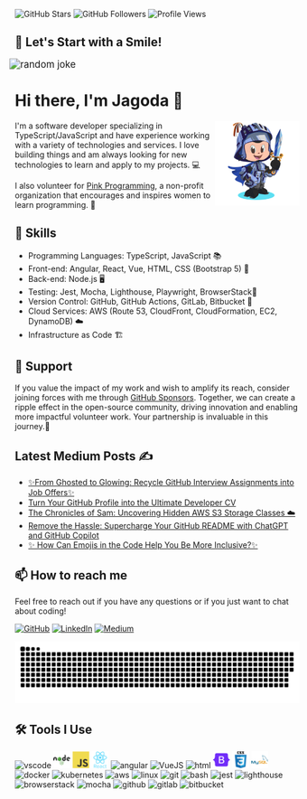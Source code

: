 
![GitHub Stars](https://img.shields.io/github/stars/jagoda11?style=social&color=blue)
![GitHub Followers](https://img.shields.io/github/followers/jagoda11?style=social&color=green)
![Profile Views](https://komarev.com/ghpvc/?username=jagoda11&color=blue)
<meta name="google-site-verification" content="wlylwHoxsmZWdVpyKDboagjUdrnQbXuU7segWX_0A7k">
 <meta name="google-site-verification" content="Apib7-x98H0j5cPqHWwSMm6dNU4GmODRoqxLiDzdx9I">

## 🌸  Let's Start with a Smile!

<p align="center">
  <div style="transform: scale(1.2); display: inline-block;">
    <img src="https://img.shields.io/badge/dynamic/json?url=https%3A%2F%2Ficanhazdadjoke.com%2F&query=%24..joke&label=Joke&labelColor=ff69b4&color=87cefa" alt="random joke">
  </div>
</p>



# Hi there, I'm Jagoda 👋

<img align="right" width="150" height="150" src="Octocats.gif" alt="gif of the various Octocats"></a>

I'm a software developer specializing in TypeScript/JavaScript and have experience working with a variety of technologies and services. I love building things and am always looking for new technologies to learn and apply to my projects. 💻

I also volunteer for [Pink Programming](https://www.pinkprogramming.se/), a non-profit organization that encourages and inspires women to learn programming. 🌸


## 🚀 Skills

- Programming Languages: TypeScript, JavaScript 📚
- Front-end: Angular, React, Vue, HTML, CSS (Bootstrap 5) 🎨
- Back-end: Node.js 🖥️
- Testing: Jest, Mocha, Lighthouse, Playwright, BrowserStack🧪
- Version Control: GitHub, GitHub Actions, GitLab, Bitbucket 🔄
- Cloud Services: AWS (Route 53, CloudFront, CloudFormation, EC2, DynamoDB) ☁️
- Infrastructure as Code 🏗️


## 💖 Support

If you value the impact of my work and wish to amplify its reach, consider joining forces with me through [GitHub Sponsors](https://github.com/sponsors/Jagoda11). Together, we can create a ripple effect in the open-source community, driving innovation and enabling more impactful volunteer work. Your partnership is invaluable in this journey.🌟

## Latest Medium Posts ✍️
<!-- BLOG-POST-LIST:START -->
- [✨From Ghosted to Glowing: Recycle GitHub Interview Assignments into Job Offers✨](https://code.likeagirl.io/from-ghosted-to-glowing-recycle-github-interview-assignments-into-job-offers-49256428e2b7?source=rss-ec5f6d09b0e4------2)
- [Turn Your GitHub Profile into the Ultimate Developer CV](https://javascript.plainenglish.io/turn-your-github-profile-into-the-ultimate-developer-cv-66b58a3796ae?source=rss-ec5f6d09b0e4------2)
- [The Chronicles of Sam: Uncovering Hidden AWS S3  Storage Classes ☁️](https://code.likeagirl.io/the-chronicles-of-sam-uncovering-hidden-aws-s3-storage-classes-%EF%B8%8F-c10f8aca6a86?source=rss-ec5f6d09b0e4------2)
- [Remove the Hassle: Supercharge Your GitHub README with ChatGPT and GitHub Copilot](https://medium.com/womenintechnology/remove-the-hassle-supercharge-your-github-readme-with-chatgpt-and-github-copilot-cac93a00429f?source=rss-ec5f6d09b0e4------2)
- [✨ How Can Emojis in the Code Help You Be More Inclusive?✨](https://code.likeagirl.io/how-can-emojis-in-the-code-help-you-be-more-inclusive-2f93421304b3?source=rss-ec5f6d09b0e4------2)
<!-- BLOG-POST-LIST:END -->

## 📫 How to reach me

Feel free to reach out if you have any questions or if you just want to chat about coding!

[![GitHub](https://img.shields.io/badge/GitHub-181717?style=flat-square&logo=github&logoColor=white)](https://github.com/Jagoda11) [![LinkedIn](https://img.shields.io/badge/LinkedIn-0077B5?style=flat-square&logo=linkedin&logoColor=white)](https://www.linkedin.com/in/jagoda-cubrilo-web-developer/) [![Medium](https://img.shields.io/badge/Medium-00ab6c?style=flat-square&logo=medium&logoColor=white)](https://medium.com/@jagoda11)

<picture>
  <source media="(prefers-color-scheme: dark)" srcset="https://raw.githubusercontent.com/Jagoda11/Jagoda11/output/github-snake-dark.svg">
  <source media="(prefers-color-scheme: light)" srcset="https://raw.githubusercontent.com/Jagoda11/Jagoda11/output/github-snake.svg">
  <img alt="github-snake" src="https://raw.githubusercontent.com/Jagoda11/Jagoda11/output/github-snake.svg">
</picture>


## 🛠️ Tools I Use

<p align="left">
<img src="https://cdn.jsdelivr.net/gh/devicons/devicon/icons/vscode/vscode-original.svg" alt="vscode" width="30" height="30"/>
<img src="https://raw.githubusercontent.com/devicons/devicon/master/icons/nodejs/nodejs-original-wordmark.svg" alt="nodejs" width="30" height="30" />
<img src="https://raw.githubusercontent.com/devicons/devicon/master/icons/javascript/javascript-original.svg" alt="javascript" width="30" height="30" />
<img src="https://raw.githubusercontent.com/devicons/devicon/master/icons/react/react-original-wordmark.svg" alt="react" width="30" height="30" />
<img src="https://cdn.jsdelivr.net/gh/devicons/devicon/icons/angularjs/angularjs-original.svg" alt="angular" width="30" height="30"/>
<img src="https://cdn.jsdelivr.net/gh/devicons/devicon/icons/vuejs/vuejs-original-wordmark.svg" alt="VueJS" width="30" height="30"/>
<img src="https://cdn.jsdelivr.net/gh/devicons/devicon/icons/html5/html5-original.svg" alt="html" width="30" height="30"/>
<img src="https://raw.githubusercontent.com/devicons/devicon/master/icons/bootstrap/bootstrap-plain.svg" alt="bootstrap" width="30" height="30" />
<img src="https://raw.githubusercontent.com/devicons/devicon/master/icons/css3/css3-original-wordmark.svg" alt="css3" width="30" height="30" />
<img src="https://raw.githubusercontent.com/devicons/devicon/master/icons/mysql/mysql-original-wordmark.svg" alt="mysql" width="30" height="30" />
<img src="https://cdn.jsdelivr.net/gh/devicons/devicon/icons/docker/docker-original.svg" alt="docker" width="30" height="30"/>
<img src="https://cdn.jsdelivr.net/gh/devicons/devicon/icons/kubernetes/kubernetes-plain.svg" alt="kubernetes" width="30" height="30"/>
<img src="https://cdn.jsdelivr.net/gh/devicons/devicon/icons/amazonwebservices/amazonwebservices-plain-wordmark.svg" alt="aws" width="30" height="30"/>
<img src="https://cdn.jsdelivr.net/gh/devicons/devicon/icons/linux/linux-original.svg" alt="linux" width="30" height="30"/>
<img src="https://cdn.jsdelivr.net/gh/devicons/devicon/icons/git/git-original.svg" alt="git" width="30" height="30"/>
<img src="https://cdn.jsdelivr.net/gh/devicons/devicon/icons/bash/bash-original.svg" alt="bash" width="30" height="30"/>  
<img src="https://cdn.jsdelivr.net/gh/devicons/devicon/icons/jest/jest-plain.svg" alt="jest" width="30" height="30"/>
<img src="https://cdn.jsdelivr.net/gh/devicons/devicon/icons/chrome/chrome-original.svg" alt="lighthouse" width="30" height="30"/>
<img src="https://cdn.jsdelivr.net/gh/devicons/devicon/icons/browserstack/browserstack-original-wordmark.svg" alt="browserstack" width="30" height="30"/>
<img src="https://cdn.jsdelivr.net/gh/devicons/devicon/icons/mocha/mocha-plain.svg" alt="mocha" width="30" height="30"/>
<img src="https://cdn.jsdelivr.net/gh/devicons/devicon/icons/github/github-original-wordmark.svg" alt="github" width="30" height="30"/>
<img src="https://cdn.jsdelivr.net/gh/devicons/devicon/icons/gitlab/gitlab-original-wordmark.svg" alt="gitlab" width="30" height="30"/>
<img src="https://cdn.jsdelivr.net/gh/devicons/devicon/icons/bitbucket/bitbucket-original-wordmark.svg" alt="bitbucket" width="30" height="30"/>
</p>
